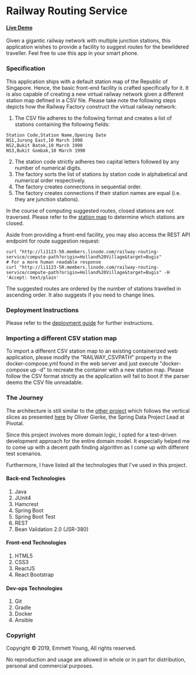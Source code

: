 Railway Routing Service
========================
#### [Live Demo](http://li857-204.members.linode.com)

Given a gigantic railway network with multiple junction stations, this application wishes to provide a facility to 
suggest routes for the bewildered traveller. Feel free to use this app in your smart phone.

### Specification 
This application ships with a default station map of the Republic of Singapore. Hence, the basic front-end facility is 
crafted specifically for it. It is also capable of creating a new virtual railway network given a different station map
defined in a CSV file. Please take note the following steps depicts how the Railway Factory construct the virtual
railway network:

  1. The CSV file adheres to the following format and creates a list of stations containing the following fields:

    Station Code,Station Name,Opening Date
    NS1,Jurong East,10 March 1990
    NS2,Bukit Batok,10 March 1990
    NS3,Bukit Gombak,10 March 1990
    
  2. The station code strictly adheres two capital letters followed by any number of numerical digits.
  3. The factory sorts the list of stations by station code in alphabetical and numerical order respectively.
  4. The factory creates connections in sequential order.
  5. The factory creates connections if their station names are equal (i.e. they are junction stations).

In the course of computing suggested routes, closed stations are not traversed. 
Please refer to the [station map](https://github.com/mettyoung/railway-routing-service/blob/master/backend/src/main/resources/StationMap.csv)
to determine which stations are closed.

Aside from providing a front-end facility, you may also access the REST API endpoint for route suggestion request:

    curl "http://li1123-50.members.linode.com/railway-routing-service/compute-path?origin=Holland%20Village&target=Bugis"
    # For a more human readable response
    curl "http://li1123-50.members.linode.com/railway-routing-service/compute-path?origin=Holland%20Village&target=Bugis" -H 'Accept: text/plain'

The suggested routes are ordered by the number of stations travelled in ascending order. It also suggests if you
need to change lines. 

### Deployment Instructions
Please refer to the [deployment guide](https://github.com/mettyoung/railway-routing-service/blob/master/devops/deployment_guide.md)
for further instructions.

### Importing a different CSV station map
To import a different CSV station map to an existing containerized web application, please modify the "RAILWAY_CSVPATH"
property in the docker-compose.yml found in the web server and just execute "docker-compose up -d" to recreate the
container with a new station map. Please follow the CSV format strictly as the application will fail to boot if the
parser deems the CSV file unreadable.

### The Journey

The architecture is still similar to the [other project](https://github.com/mettyoung/shop-management) which follows 
the vertical slices as presented [here](http://olivergierke.de/2013/01/whoops-where-did-my-architecture-go/) by Oliver 
Gierke, the Spring Data Project Lead at Pivotal.

Since this project involves more domain logic, I opted for a test-driven development approach for the entire domain 
model. It especially helped me to come up with a decent path finding algorithm as I come up with different test 
scenarios.

Furthermore, I have listed all the technologies that I've used in this project.

#### Back-end Technologies

1. Java
2. JUnit4
3. Hamcrest
4. Spring Boot
5. Spring Boot Test
6. REST
7. Bean Validation 2.0 (JSR-380)

#### Front-end Technologies
1. HTML5
2. CSS3
3. ReactJS
4. React Bootstrap

#### Dev-ops Technologies
1. Git
2. Gradle
3. Docker
4. Ansible

### Copyright
Copyright © 2019, Emmett Young, All rights reserved.

No reproduction and usage are allowed in whole or in part for distribution, personal and commercial purposes.
